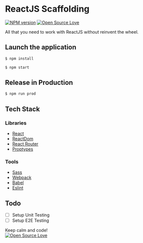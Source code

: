 # ReactJS Scaffolding
[![NPM version](https://d25lcipzij17d.cloudfront.net/badge.svg?id=gh&type=6&v=1.0.0)](http://badge.fury.io/js/badge-list)
[![Open Source Love](https://badges.frapsoft.com/os/mit/mit.svg?v=102)](https://github.com/ellerbrock/open-source-badge/)

All that you need to work with ReactJS without reinvent the wheel.

## Launch the application

```sh
$ npm install

$ npm start
```

## Release in Production

```sh
$ npm run prod
```

## Tech Stack

### Libraries

- [React](http://facebook.github.io/react)
- [ReactDom](https://reactjs.org/docs/react-dom.html)
- [React Router](https://reacttraining.com/react-router/web/guides/philosophy)
- [Proptypes](https://reactjs.org/docs/typechecking-with-proptypes.html)

### Tools

- [Sass](https://sass-lang.com/)
- [Webpack](https://webpack.js.org/)
- [Babel](https://babeljs.io/)
- [Eslint](https://eslint.org/)

## Todo

- [ ] Setup Unit Testing
- [ ] Setup E2E Testing

Keep calm and code!
<br>
[![Open Source Love](https://badges.frapsoft.com/os/v3/open-source.svg?v=102)](https://github.com/ellerbrock/open-source-badge/)